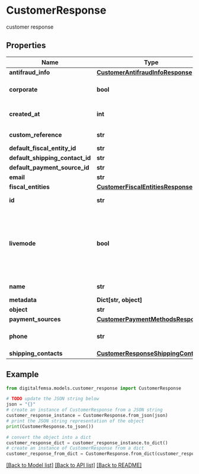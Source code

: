 # CustomerResponse

customer response

## Properties

Name | Type | Description | Notes
------------ | ------------- | ------------- | -------------
**antifraud_info** | [**CustomerAntifraudInfoResponse**](CustomerAntifraudInfoResponse.md) |  | [optional] 
**corporate** | **bool** | true if the customer is a company | [optional] 
**created_at** | **int** | Creation date of the object | 
**custom_reference** | **str** | Custom reference | [optional] 
**default_fiscal_entity_id** | **str** |  | [optional] 
**default_shipping_contact_id** | **str** |  | [optional] 
**default_payment_source_id** | **str** |  | [optional] 
**email** | **str** |  | [optional] 
**fiscal_entities** | [**CustomerFiscalEntitiesResponse**](CustomerFiscalEntitiesResponse.md) |  | [optional] 
**id** | **str** | Customer&#39;s ID | 
**livemode** | **bool** | true if the object exists in live mode or the value false if the object exists in test mode | 
**name** | **str** | Customer&#39;s name | 
**metadata** | **Dict[str, object]** |  | [optional] 
**object** | **str** |  | 
**payment_sources** | [**CustomerPaymentMethodsResponse**](CustomerPaymentMethodsResponse.md) |  | [optional] 
**phone** | **str** | Customer&#39;s phone number | [optional] 
**shipping_contacts** | [**CustomerResponseShippingContacts**](CustomerResponseShippingContacts.md) |  | [optional] 

## Example

```python
from digitalfemsa.models.customer_response import CustomerResponse

# TODO update the JSON string below
json = "{}"
# create an instance of CustomerResponse from a JSON string
customer_response_instance = CustomerResponse.from_json(json)
# print the JSON string representation of the object
print(CustomerResponse.to_json())

# convert the object into a dict
customer_response_dict = customer_response_instance.to_dict()
# create an instance of CustomerResponse from a dict
customer_response_from_dict = CustomerResponse.from_dict(customer_response_dict)
```
[[Back to Model list]](../README.md#documentation-for-models) [[Back to API list]](../README.md#documentation-for-api-endpoints) [[Back to README]](../README.md)


